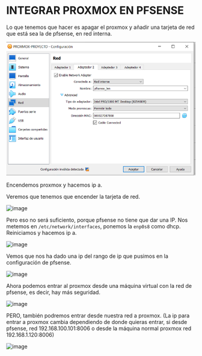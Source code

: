 # INTEGRAR PROXMOX EN PFSENSE

Lo que tenemos que hacer es apagar el proxmox y añadir una tarjeta de red que está sea la de pfsense, en red interna.

![image](imagenes/1-integrar.png)

Encendemos proxmox y hacemos ip a.

Veremos que tenemos que encender la tarjeta de red.

![image](2-integrar.png)

Pero eso no será suficiento, porque pfsense no tiene que dar una IP. Nos metemos en `/etc/network/interfaces`, ponemos la `enp0s8` como dhcp. Reiniciamos y hacemos ip a.

![image](3-integrar.png)

Vemos que nos ha dado una ip del rango de ip que pusimos en la configuración de pfsense.

![image](4-integrar.png)

Ahora podemos entrar al proxmox desde una máquina virtual con la red de pfsense, es decir, hay más seguridad.

![image](5-integrar.png)

PERO, también podremos entrar desde nuestra red a proxmox. (La ip para entrar a proxmox cambia dependiendo de donde quieras entrar, si desde pfsense, red 192.168.100.101:8006 o desde la máquina normal proxmox red 192.168.1.120:8006)

![image](6-integrar.png)
